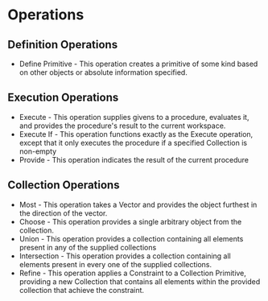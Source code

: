 # Operations

## Definition Operations

 * Define Primitive - This operation creates a primitive of some kind based on other objects or absolute information specified.

## Execution Operations

 * Execute - This operation supplies givens to a procedure, evaluates it, and provides the procedure's result to the current workspace.
 * Execute If - This operation functions exactly as the Execute operation, except that it only executes the procedure if a specified Collection is non-empty
 * Provide - This operation indicates the result of the current procedure

## Collection Operations

 * Most - This operation takes a Vector and provides the object furthest in the direction of the vector.
 * Choose - This operation provides a single arbitrary object from the collection.
 * Union - This operation provides a collection containing all elements present in any of the supplied collections
 * Intersection - This operation provides a collection containing all elements present in every one of the supplied collections.
 * Refine - This operation applies a Constraint to a Collection Primitive, providing a new Collection that contains all elements within the provided collection that achieve the constraint.
